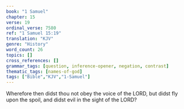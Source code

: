 ```yaml
---
book: "1 Samuel"
chapter: 15
verse: 19
ordinal_verse: 7580
ref: "1 Samuel 15:19"
translation: "KJV"
genre: "History"
word_count: 26
topics: []
cross_references: []
grammar_tags: [question, inference-opener, negation, contrast]
thematic_tags: [names-of-god]
tags: ["Bible","KJV","1-Samuel"]
---
```

Wherefore then didst thou not obey the voice of the LORD, but didst fly upon the spoil, and didst evil in the sight of the LORD?
